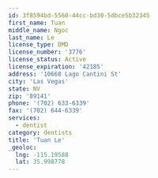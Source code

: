 ```yaml
---
id: 3f8594bd-5560-44cc-bd30-5dbce5b32345
first_name: Tuan
middle_name: Ngoc
last_name: Le
license_type: DMD
license_number: '3776'
license_status: Active
license_expiration: '42185'
address: '10668 Lago Cantini St'
city: 'Las Vegas'
state: NV
zip: '89141'
phone: '(702) 633-6339'
fax: '(702) 644-6339'
services:
  - dentist
category: dentists
title: 'Tuan Le'
_geoloc:
  lng: -115.19588
  lat: 35.998778
---
```

